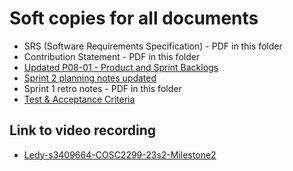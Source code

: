 # Soft copies for all documents

* SRS (Software Requirements Specification) - PDF in this folder
* Contribution Statement - PDF in this folder
* [Updated P08-01 - Product and Sprint Backlogs](https://docs.google.com/spreadsheets/d/1XTyfveWF3ngDd9aH9s8aPodRq_hjBR0JPQ5BVJHHrQE/edit#gid=422798777)
* [Sprint 2 planning notes updated](https://docs.google.com/document/d/1JHWNTaazYQtfzA2ta4BclW0BI7N6eI1WNvNsZvabiEo/edit)
* Sprint 1 retro notes - PDF in this folder
* [Test & Acceptance Criteria]()



## Link to video recording
* [Ledy-s3409664-COSC2299-23s2-Milestone2](https://rmiteduau-my.sharepoint.com/:v:/g/personal/s3409664_student_rmit_edu_au/EYev0MzutlFNqzVOotdfXocBYImoXT9NK78MyBxVoJ8M-A)
